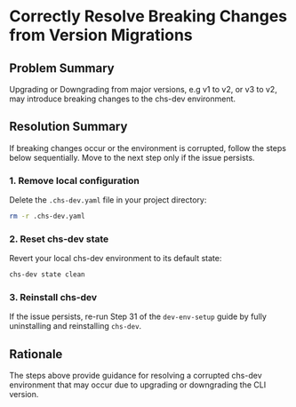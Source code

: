 # Correctly Resolve Breaking Changes from Version Migrations

## Problem Summary

Upgrading or Downgrading from major versions, e.g  v1 to v2, or v3 to v2, may introduce breaking changes to the chs-dev environment.

## Resolution Summary

If breaking changes occur or the environment is corrupted, follow the steps below sequentially. Move to the next step only if the issue persists.

### 1. Remove local configuration
Delete the `.chs-dev.yaml` file in your project directory:

``` bash
rm -r .chs-dev.yaml
```

### 2. Reset chs-dev state
Revert your local chs-dev environment to its default state:

``` bash
chs-dev state clean
```

### 3. Reinstall chs-dev
If the issue persists, re-run Step 31 of the `dev-env-setup` guide by fully uninstalling and reinstalling `chs-dev`.


## Rationale

The steps above provide guidance for resolving a corrupted chs-dev environment that may occur due to upgrading or downgrading the CLI version.

